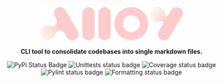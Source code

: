 <div align="center">

<img width="65%" src="alloy.svg" alt="alloy">

**CLI tool to consolidate codebases into single markdown files.**

![PyPi Status Badge](https://img.shields.io/pypi/v/alloy)
![Unittests status badge](https://github.com/OLILHR/alloy/workflows/Unittests/badge.svg)
![Coverage status badge](https://github.com/OLILHR/alloy/workflows/Coverage/badge.svg)
![Pylint status badge](https://github.com/OLILHR/alloy/workflows/Linting/badge.svg)
![Formatting status badge](https://github.com/OLILHR/alloy/workflows/Formatting/badge.svg)

</div>
